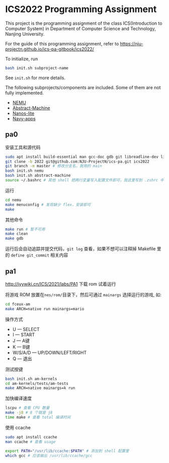 # ICS2022 Programming Assignment

This project is the programming assignment of the class ICS(Introduction to Computer System)
in Department of Computer Science and Technology, Nanjing University.

For the guide of this programming assignment,
refer to https://nju-projectn.github.io/ics-pa-gitbook/ics2022/

To initialize, run
```bash
bash init.sh subproject-name
```
See `init.sh` for more details.

The following subprojects/components are included. Some of them are not fully implemented.

* [NEMU](https://github.com/NJU-ProjectN/nemu)
* [Abstract-Machine](https://github.com/NJU-ProjectN/abstract-machine)
* [Nanos-lite](https://github.com/NJU-ProjectN/nanos-lite)
* [Navy-apps](https://github.com/NJU-ProjectN/navy-apps)


## pa0

安装工具和源代码

```sh
sudo apt install build-essential man gcc-doc gdb git libreadline-dev libsdl2-dev llvm llvm-dev llvm-11 llvm-11-de
git clone -b 2022 git@github.com:NJU-ProjectN/ics-pa.git ics2022
git branch -m master # 修改分支名，我用的 main
bash init.sh nemu
bash init.sh abstract-machine
source ~/.bashrc # 其他 shell 把两行变量写入配置文件即可，我这里写到 .zshrc 中
```

运行

```sh
cd nemu
make menuconfig # 发现缺少 flex，安装即可
make
```

其他命令

```sh
make run # 暂不可用
make clean
make gdb
```

运行后会自动追踪并提交代码，`git log` 查看，如果不想可以注释掉 Makefile 里的 `define git_commit` 相关内容

## pa1

http://jyywiki.cn/ICS/2021/labs/PA1 下载 rom 试着运行

将游戏 ROM 放置在`nes/rom/`目录下，然后可通过 `mainargs` 选择运行的游戏, 如:

```sh
cd fceux-am
make ARCH=native run mainargs=mario
```

操作方式

* U — SELECT
* I — START
* J — A键
* K — B键
* W/S/A/D — UP/DOWN/LEFT/RIGHT
* Q — 退出

测试按键

```sh
bash init.sh am-kernels
cd am-kernels/tests/am-tests
make ARCH=native mainargs=k run
```

加快编译速度

```sh
lscpu # 查看 CPU 数量
make -j8 # 8 个就是 j8
time make # 查看 total 编译时间
```

使用 ccache

```sh
sudo apt install ccache
man ccache # 查看 usage

export PATH="/usr/lib/ccache:$PATH" # 添加到 shell 配置里
which gcc # 应该输出 /usr/lib/ccache/gcc
```

